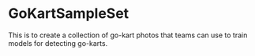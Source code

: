 # GoKartSampleSet
This is to create a collection of go-kart photos that teams can use to train models for detecting go-karts.

